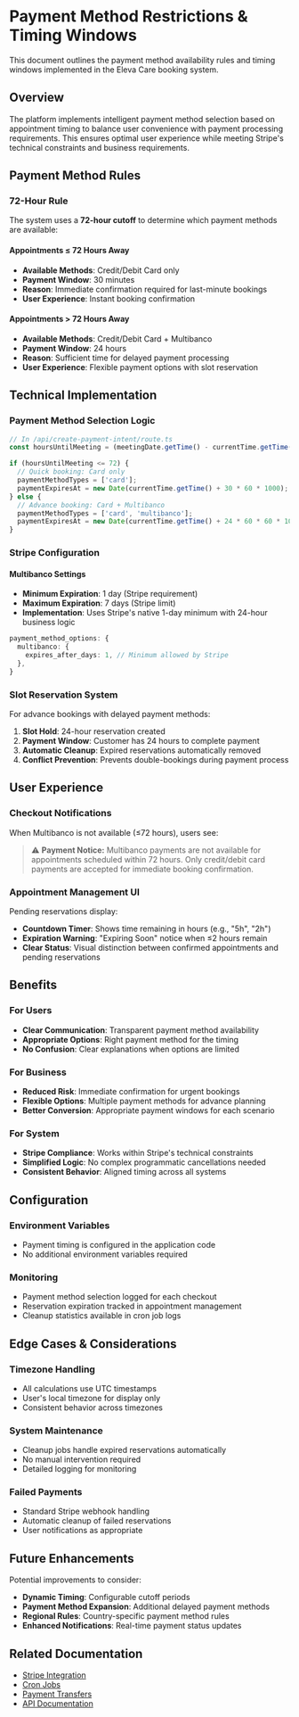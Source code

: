 # Payment Method Restrictions & Timing Windows

This document outlines the payment method availability rules and timing windows implemented in the Eleva Care booking system.

## Overview

The platform implements intelligent payment method selection based on appointment timing to balance user convenience with payment processing requirements. This ensures optimal user experience while meeting Stripe's technical constraints and business requirements.

## Payment Method Rules

### 72-Hour Rule

The system uses a **72-hour cutoff** to determine which payment methods are available:

#### Appointments ≤ 72 Hours Away

- **Available Methods**: Credit/Debit Card only
- **Payment Window**: 30 minutes
- **Reason**: Immediate confirmation required for last-minute bookings
- **User Experience**: Instant booking confirmation

#### Appointments > 72 Hours Away

- **Available Methods**: Credit/Debit Card + Multibanco
- **Payment Window**: 24 hours
- **Reason**: Sufficient time for delayed payment processing
- **User Experience**: Flexible payment options with slot reservation

## Technical Implementation

### Payment Method Selection Logic

```typescript
// In /api/create-payment-intent/route.ts
const hoursUntilMeeting = (meetingDate.getTime() - currentTime.getTime()) / (1000 * 60 * 60);

if (hoursUntilMeeting <= 72) {
  // Quick booking: Card only
  paymentMethodTypes = ['card'];
  paymentExpiresAt = new Date(currentTime.getTime() + 30 * 60 * 1000); // 30 minutes
} else {
  // Advance booking: Card + Multibanco
  paymentMethodTypes = ['card', 'multibanco'];
  paymentExpiresAt = new Date(currentTime.getTime() + 24 * 60 * 60 * 1000); // 24 hours
}
```

### Stripe Configuration

#### Multibanco Settings

- **Minimum Expiration**: 1 day (Stripe requirement)
- **Maximum Expiration**: 7 days (Stripe limit)
- **Implementation**: Uses Stripe's native 1-day minimum with 24-hour business logic

```typescript
payment_method_options: {
  multibanco: {
    expires_after_days: 1, // Minimum allowed by Stripe
  },
}
```

### Slot Reservation System

For advance bookings with delayed payment methods:

1. **Slot Hold**: 24-hour reservation created
2. **Payment Window**: Customer has 24 hours to complete payment
3. **Automatic Cleanup**: Expired reservations automatically removed
4. **Conflict Prevention**: Prevents double-bookings during payment process

## User Experience

### Checkout Notifications

When Multibanco is not available (≤72 hours), users see:

> ⚠️ **Payment Notice:** Multibanco payments are not available for appointments scheduled within 72 hours. Only credit/debit card payments are accepted for immediate booking confirmation.

### Appointment Management UI

Pending reservations display:

- **Countdown Timer**: Shows time remaining in hours (e.g., "5h", "2h")
- **Expiration Warning**: "Expiring Soon" notice when ≤2 hours remain
- **Clear Status**: Visual distinction between confirmed appointments and pending reservations

## Benefits

### For Users

- **Clear Communication**: Transparent payment method availability
- **Appropriate Options**: Right payment method for the timing
- **No Confusion**: Clear explanations when options are limited

### For Business

- **Reduced Risk**: Immediate confirmation for urgent bookings
- **Flexible Options**: Multiple payment methods for advance planning
- **Better Conversion**: Appropriate payment windows for each scenario

### For System

- **Stripe Compliance**: Works within Stripe's technical constraints
- **Simplified Logic**: No complex programmatic cancellations needed
- **Consistent Behavior**: Aligned timing across all systems

## Configuration

### Environment Variables

- Payment timing is configured in the application code
- No additional environment variables required

### Monitoring

- Payment method selection logged for each checkout
- Reservation expiration tracked in appointment management
- Cleanup statistics available in cron job logs

## Edge Cases & Considerations

### Timezone Handling

- All calculations use UTC timestamps
- User's local timezone for display only
- Consistent behavior across timezones

### System Maintenance

- Cleanup jobs handle expired reservations automatically
- No manual intervention required
- Detailed logging for monitoring

### Failed Payments

- Standard Stripe webhook handling
- Automatic cleanup of failed reservations
- User notifications as appropriate

## Future Enhancements

Potential improvements to consider:

- **Dynamic Timing**: Configurable cutoff periods
- **Payment Method Expansion**: Additional delayed payment methods
- **Regional Rules**: Country-specific payment method rules
- **Enhanced Notifications**: Real-time payment status updates

## Related Documentation

- [Stripe Integration](./stripe-payout-settings.md)
- [Cron Jobs](./cron-jobs.md)
- [Payment Transfers](./PAYMENT_TRANSFERS.md)
- [API Documentation](./api-documentation.md)

